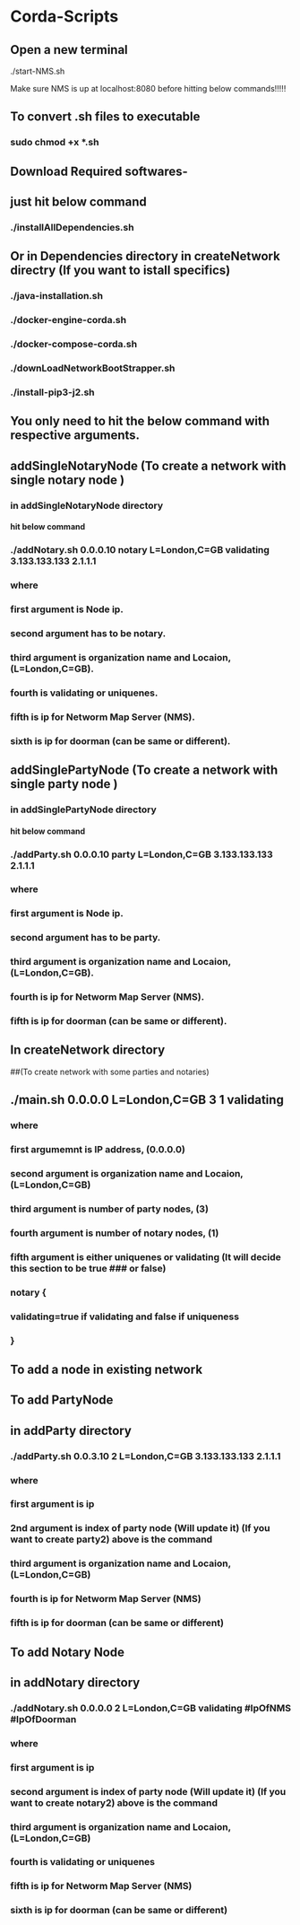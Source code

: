 # Corda-Scripts	





## Open a new terminal

./start-NMS.sh 

Make sure NMS is up at localhost:8080 before hitting below commands!!!!!




## To convert .sh files to executable

### sudo chmod +x *.sh

## Download Required softwares-

## just hit below command 

### ./installAllDependencies.sh



## Or in Dependencies directory in createNetwork directry (If you want to istall specifics)

### ./java-installation.sh


### ./docker-engine-corda.sh


### ./docker-compose-corda.sh

### ./downLoadNetworkBootStrapper.sh

### ./install-pip3-j2.sh





## You only need to hit the below command with respective arguments.


## addSingleNotaryNode (To create a network with single notary node )

### in addSingleNotaryNode directory 
#### hit below command

### ./addNotary.sh 0.0.0.10 notary L=London,C=GB validating 3.133.133.133 2.1.1.1

### where 

### first argument is Node ip.
### second argument has to be notary.
### third argument is organization name and Locaion, (L=London,C=GB).
### fourth is validating or uniquenes.
### fifth is ip for Networm Map Server (NMS).
### sixth is ip for doorman (can be same or different).

## addSinglePartyNode (To create a network with single party node )

### in addSinglePartyNode directory 
#### hit below command

### ./addParty.sh 0.0.0.10 party L=London,C=GB 3.133.133.133 2.1.1.1

### where 

### first argument is Node ip.
### second argument has to be party.
### third argument is organization name and Locaion, (L=London,C=GB).
### fourth is ip for Networm Map Server (NMS).
### fifth is ip for doorman (can be same or different).













## In createNetwork directory

##(To create network with some parties and notaries)

## ./main.sh 0.0.0.0 L=London,C=GB 3 1 validating

### where 
###   first argumemnt is IP address,  (0.0.0.0)
###   second argument is organization name and Locaion, (L=London,C=GB)
###   third argument is number of party nodes, (3)
###   fourth argument is number of notary nodes, (1)
###   fifth argument is either uniquenes or validating (It will decide this section to be true 	 ###   or false)
###	notary {
###	    validating=true if validating and false if uniqueness
###	}


## To add a node in existing network 

## To add PartyNode

## in addParty directory

### ./addParty.sh 0.0.3.10 2 L=London,C=GB  3.133.133.133 2.1.1.1

### where 

### first argument is ip
### 2nd argument is index of party node (Will update it)  (If you want to create party2) above is the command
### third argument is organization name and Locaion, (L=London,C=GB)
### fourth is ip for Networm Map Server (NMS)
### fifth is ip for doorman (can be same or different)

## To add Notary Node

## in addNotary directory

### ./addNotary.sh 0.0.0.0 2 L=London,C=GB validating #IpOfNMS #IpOfDoorman

### where 

### first argument is ip
### second argument is index of party node (Will update it)  (If you want to create notary2) above is the command
### third argument is organization name and Locaion, (L=London,C=GB)
### fourth is validating or uniquenes
### fifth is ip for Networm Map Server (NMS)
### sixth is ip for doorman (can be same or different)




